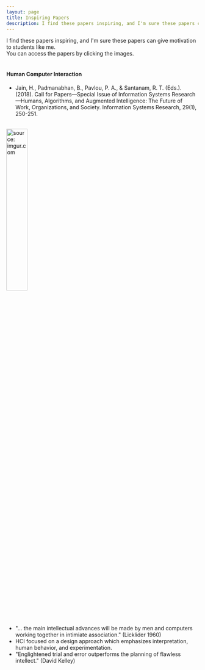 ```yaml
---
layout: page
title: Inspiring Papers
description: I find these papers inspiring, and I'm sure these papers can give motivation to students like me.
---
```

I find these papers inspiring, and I'm sure these papers can give motivation to students like me.<br>
You can access the papers by clicking the images.<br>
<br>

#### Human Computer Interaction
- Jain, H., Padmanabhan, B., Pavlou, P. A., & Santanam, R. T. (Eds.). (2018). Call for Papers—Special Issue of Information Systems Research—Humans, Algorithms, and Augmented Intelligence: The Future of Work, Organizations, and Society. Information Systems Research, 29(1), 250-251.<br>
<br>
<a href="https://pubsonline.informs.org/doi/pdf/10.1287/isre.2018.0784"><img src="https://i.imgur.com/DvRr2wu.jpg" width="33%" height="33%" title="source: imgur.com" /></a>

- "... the main intellectual advances will be made by men and computers working together in intimiate association." (Licklider 1960)
- HCI focused on a design approach which emphasizes interpretation, human behavior, and experimentation.
- "Englightened trial and error outperforms the planning of flawless intellect." (David Kelley)

